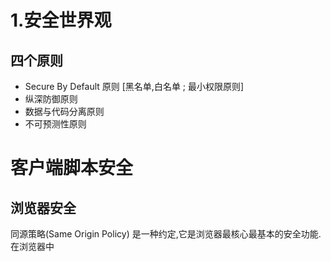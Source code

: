 # 1.安全世界观
## 四个原则
* Secure By Default 原则 [黑名单,白名单 ; 最小权限原则]
* 纵深防御原则
* 数据与代码分离原则
* 不可预测性原则
# 客户端脚本安全
## 浏览器安全
同源策略(Same Origin Policy) 是一种约定,它是浏览器最核心最基本的安全功能.
在浏览器中<script> <img> <iframe> <link> 等标签都可以跨域加载资源,而不受同源策略的限制.这些带有"src"属性的标签每次加载时,实际上是由浏览器发起了一次GET请求.不同于XMLHttpRequest的是, 通过src属性加载的资源,浏览器限制了JavaScript的权限,使其不能读写返回的内容.
对于XMLHttpRequest来说,它可以访问来自同源对象的内容.
## XSS(跨站脚本攻击)
### XSS简介
XSS分为以下几类
1. 反射型XSS
2. 储存型XSS
3. DOM Based XSS
